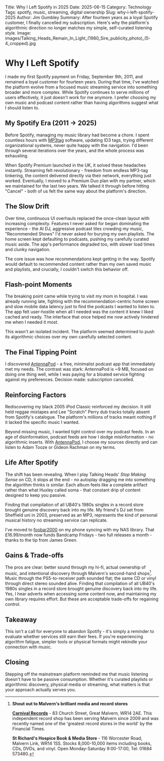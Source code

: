 Title: Why I Left Spotify in 2025
Date: 2025-06-15
Category: Technology
Tags: spotify, music, streaming, digital ownership
Slug: why-i-left-spotify-2025
Author: Jim Gumbley
Summary: After fourteen years as a loyal Spotify customer, I finally cancelled my subscription. Here's why the platform's algorithmic direction no longer matches my simple, self-curated listening style.
Image: images/Talking_Heads_Remain_In_Light_(1980_Sire_publicity_photo)_(5-4_cropped).jpg

# Why I Left Spotify

I made my first Spotify payment on Friday, September 9th, 2011, and remained a loyal customer for fourteen years. During that time, I've watched the platform evolve from a focused music streaming service into something broader and more complex. While Spotify continues to serve millions of users effectively, it just doesn't work for me anymore. I prefer choosing my own music and podcast content rather than having algorithms suggest what I should listen to.

## My Spotify Era (2011 → 2025)

Before Spotify, managing my music library had become a chore. I spent countless hours with [MP3tag](https://www.mp3tag.de/en/) software, updating ID3 tags, trying different organizational systems, never quite happy with the navigation. I'd been through several iterations over the years, and the whole process was exhausting.

When Spotify Premium launched in the UK, it solved these headaches instantly. Streaming felt revolutionary - freedom from endless MP3-tag tinkering, the content delivered directly via their network, everything just worked. Eventually, I moved to a Premium Duo plan with my partner, which we maintained for the last two years. We talked it through before hitting "Cancel" - both of us felt the same way about the platform's direction.

## The Slow Drift

Over time, continuous UI overhauls replaced the once-clean layout with increasing complexity. Features I never asked for began dominating the experience - the AI DJ, aggressive podcast tiles crowding my music, "Recommended Shows" I'd never asked for burying my own playlists. The home screen kept defaulting to podcasts, pushing my carefully curated music aside. The app's performance degraded too, with slower load times and clunky navigation.

The core issue was how recommendations kept getting in the way. Spotify would default to recommended content rather than my own saved music and playlists, and crucially, I couldn't switch this behavior off.

## Flash-point Moments

The breaking point came while trying to visit my mom in hospital. I was already running late, fighting with the recommendation-centric home screen and slow mobile data latency just to find the podcasts I wanted to listen to. The app felt user-hostile when all I needed was the content it knew I liked cached and ready. The interface that once helped me now actively hindered me when I needed it most.

This wasn't an isolated incident. The platform seemed determined to push its algorithmic choices over my own carefully selected content.

## The Final Tipping Point

I discovered [AntennaPod](https://antennapod.org/) - a free, minimalist podcast app that immediately met my needs. The contrast was stark: AntennaPod is ~9 MB, focused on doing one thing well, while I was paying for a bloated service fighting against my preferences. Decision made: subscription cancelled.

## Reinforcing Factors

Rediscovering my black 2005 iPod Classic reinforced my decision. It still held reggae mixtapes and Lee "Scratch" Perry dub tracks totally absent from Spotify's catalogue. The platform's millions of tracks meant nothing if it lacked the specific music I wanted.

Beyond missing music, I wanted tight control over my podcast feeds. In an age of disinformation, podcast feeds are how I dodge misinformation - no algorithmic inserts. With [AntennaPod](https://antennapod.org/), I choose my sources directly and can listen to Adam Tooze or Gideon Rachman on my terms.

## Life After Spotify

The shift has been revealing. When I play Talking Heads' *Stop Making Sense* on CD, it stops at the end - no autoplay dragging me into something the algorithm thinks is similar. Each album feels like a complete artifact rather than what Huxley called soma - that constant drip of content designed to keep you passive.

Finding that compilation of all UB40's 1980s singles in a record store brought genuine discovery back into my life. My friend's DJ set from Sheffield uni in 2003, preserved as an MP3, represents the kind of personal musical history no streaming service can replicate.

I've moved to [foobar2000](https://www.foobar2000.org/) on my phone syncing with my NAS library. That £16.99/month now funds Bandcamp Fridays - two full releases a month - thanks to the tip from James Green.

## Gains & Trade-offs

The pros are clear: better sound through my hi-fi, actual ownership of music, and intentional discovery through Malvern's second-hand shops[^1]. Music through the PS5-to-receiver path sounded flat; the same CD or vinyl through direct stereo sounded alive. Finding that compilation of all UB40's 1980s singles in a record store brought genuine discovery back into my life. Yes, I hear adverts when accessing some content now, and maintaining my own library requires effort. But these are acceptable trade-offs for regaining control.

## Takeaway

This isn't a call for everyone to abandon Spotify - it's simply a reminder to evaluate whether services still earn their fees. If you're experiencing algorithm fatigue, simpler tools or physical formats might rekindle your connection with music.

## Closing

Stepping off the mainstream platform reminded me that music listening doesn't have to be passive consumption. Whether it's curated playlists or algorithmic discovery, physical media or streaming, what matters is that your approach actually serves you.

[^1]: **Shout out to Malvern's brilliant media and record stores**
    
    **[Carnival Records](https://carnivalrecords.co.uk/)** - 83 Church Street, Great Malvern, WR14 2AE. This independent record shop has been serving Malvern since 2009 and was recently named one of the 'greatest record stores in the world' by the Financial Times.
    
    **St Richard's Hospice Book & Media Store** - 116 Worcester Road, Malvern Link, WR14 1SS. Stocks 8,000-10,000 items including books, CDs, DVDs, and vinyl. Open Monday-Saturday 9:00-17:00, Tel: 01684 573480.
